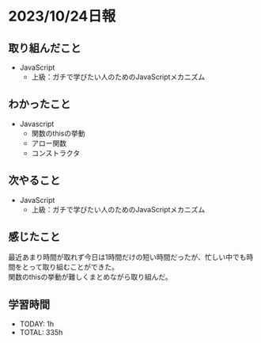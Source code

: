 # 2023/10/24日報
## 取り組んだこと
- JavaScript
  - 上級：ガチで学びたい人のためのJavaScriptメカニズム

## わかったこと
- Javascript
  - 関数のthisの挙動
  - アロー関数
  - コンストラクタ
 
## 次やること
- JavaScript
  - 上級：ガチで学びたい人のためのJavaScriptメカニズム

## 感じたこと
最近あまり時間が取れず今日は1時間だけの短い時間だったが、忙しい中でも時間をとって取り組むことができた。  
関数のthisの挙動が難しくまとめながら取り組んだ。  

## 学習時間
- TODAY: 1h
- TOTAL: 335h
